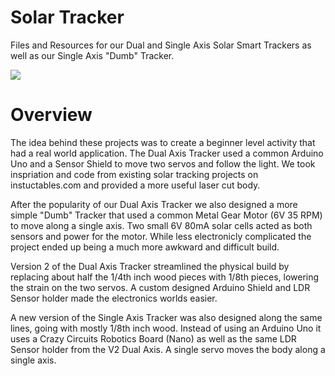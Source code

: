 # Solar Tracker

Files and Resources for our Dual and Single Axis Solar Smart Trackers as well as our Single Axis "Dumb" Tracker.

![](DualAxisV1.jpg)

# Overview

The idea behind these projects was to create a beginner level activity that had a real world application.  The Dual Axis Tracker used a common Arduino Uno and a Sensor Shield to move two servos and follow the light.  We took inspriation and code from existing solar tracking projects on instuctables.com and provided a more useful laser cut body.

After the popularity of our Dual Axis Tracker we also designed a more simple "Dumb" Tracker that used a common Metal Gear Motor (6V 35 RPM) to move along a single axis.  Two small 6V 80mA solar cells acted as both sensors and power for the motor.  While less electronicly complicated the project ended up being a much more awkward and difficult build.

Version 2 of the Dual Axis Tracker streamlined the physical build by replacing about half the 1/4th inch wood pieces with 1/8th pieces, lowering the strain on the two servos.  A custom designed Arduino Shield and LDR Sensor holder made the electronics worlds easier.  

A new version of the Single Axis Tracker was also designed along the same lines, going with mostly 1/8th inch wood.  Instead of using an Arduino Uno it uses a Crazy Circuits Robotics Board (Nano) as well as the same LDR Sensor holder from the V2 Dual Axis.  A single servo moves the body along a single axis.  
